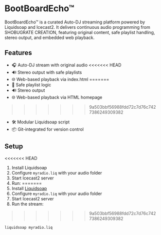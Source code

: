 # BootBoardEcho™

BootBoardEcho™ is a curated Auto-DJ streaming platform powered by Liquidsoap and Icecast2. It delivers continuous audio programming from SHOBUGRATE CREATION, featuring original content, safe playlist handling, stereo output, and embedded web playback.

## Features

- 🎧 Auto-DJ stream with original audio
<<<<<<< HEAD
- 🔊 Stereo output with safe playlists
- 🌐 Web-based playback via index.html
=======
- 🧠 Safe playlist logic
- 🔊 Stereo output
- 🌐 Web-based playback via HTML homepage
>>>>>>> 9a503bbf56988fdd72c7d76c7427386249309382
- 🛠️ Modular Liquidsoap script
- 📦 Git-integrated for version control

## Setup

<<<<<<< HEAD
1. Install Liquidsoap
2. Configure `myradio.liq` with your audio folder
3. Start Icecast2 server
4. Run:
=======
1. Install [Liquidsoap](https://www.liquidsoap.info/)
2. Configure `myradio.liq` with your audio folder
3. Start Icecast2 server
4. Run the stream:
>>>>>>> 9a503bbf56988fdd72c7d76c7427386249309382
   ```bash
   liquidsoap myradio.liq
